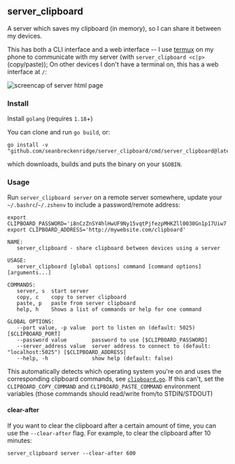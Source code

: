 ## server_clipboard

A server which saves my clipboard (in memory), so I can share it between my devices.

This has both a CLI interface and a web interface -- I use [termux](https://termux.com/) on my phone to communicate with my server (with `server_clipboard <c|p>` (copy/paste)); On other devices I don't have a terminal on, this has a web interface at `/`:

<img src="https://github.com/seanbreckenridge/server_clipboard/blob/main/frontend/demo.png" alt="screencap of server html page">

### Install

Install `golang` (requires `1.18`+)

You can clone and run `go build`, or:

```
go install -v "github.com/seanbreckenridge/server_clipboard/cmd/server_clipboard@latest"
```

which downloads, builds and puts the binary on your `$GOBIN`.

### Usage

Run `server_clipboard server` on a remote server somewhere, update your `~/.bashrc`/`~/.zshenv` to include a password/remote address:

```
export CLIPBOARD_PASSWORD='i8nCzZnSY4hlHwUF9Ny15vqtPjfezpMHKZll0030Gn1p17Uiw7'
export CLIPBOARD_ADDRESS='http://mywebsite.com/clipboard'
```

```
NAME:
   server_clipboard - share clipboard between devices using a server

USAGE:
   server_clipboard [global options] command [command options] [arguments...]

COMMANDS:
   server, s  start server
   copy, c    copy to server clipboard
   paste, p   paste from server clipboard
   help, h    Shows a list of commands or help for one command

GLOBAL OPTIONS:
   --port value, -p value  port to listen on (default: 5025) [$CLIPBOARD_PORT]
   --password value        password to use [$CLIPBOARD_PASSWORD]
   --server_address value  server address to connect to (default: "localhost:5025") [$CLIPBOARD_ADDRESS]
   --help, -h              show help (default: false)
```

This automatically detects which operating system you're on and uses the corresponding clipboard commands, see [`clipboard.go`](clipboard.go). If this can't, set the `CLIPBOARD_COPY_COMMAND` and `CLIPBOARD_PASTE_COMMAND` environment variables (those commands should read/write from/to STDIN/STDOUT)

#### clear-after

If you want to clear the clipboard after a certain amount of time, you can use the `--clear-after` flag. For example, to clear the clipboard after 10 minutes:

```
server_clipboard server --clear-after 600
```
